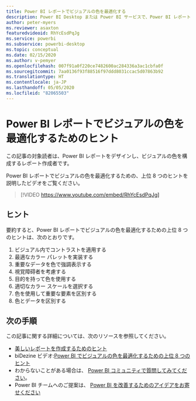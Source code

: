 ```yaml
---
title: Power BI レポートでビジュアルの色を最適化する
description: Power BI Desktop または Power BI サービスで、Power BI レポートのビジュアルの色を最適化するための 8 つのヒントです。
author: peter-myers
ms.reviewer: asaxton
featuredvideoid: RhYcEsdPqJg
ms.service: powerbi
ms.subservice: powerbi-desktop
ms.topic: conceptual
ms.date: 02/15/2020
ms.author: v-pemyer
ms.openlocfilehash: 007f91a0f220ce7482600ac284336a3ac1cbfa0f
ms.sourcegitcommit: 7aa0136f93f88516f97ddd8031ccac5d07863b92
ms.translationtype: HT
ms.contentlocale: ja-JP
ms.lasthandoff: 05/05/2020
ms.locfileid: "82065503"
---
```

# <a name="tips-to-optimize-visual-colors-in-power-bi-reports"></a>Power BI レポートでビジュアルの色を最適化するためのヒント

この記事の対象読者は、Power BI レポートをデザインし、ビジュアルの色を構成するレポート作成者です。

Power BI レポートでビジュアルの色を最適化するための、上位 8 つのヒントを説明したビデオをご覧ください。

> [!VIDEO https://www.youtube.com/embed/RhYcEsdPqJg]

## <a name="tips"></a>ヒント

要約すると、Power BI レポートでビジュアルの色を最適化するための上位 8 つのヒントは、次のとおりです。

1. ビジュアル内でコントラストを適用する
1. 最適なカラー パレットを実装する
1. 重要なデータを色で強調表示する
1. 視覚障碍者を考慮する
1. 目的を持って色を使用する
1. 適切なカラー スケールを選択する
1. 色を使用して重要な要素を区別する
1. 色とデータを区別する

## <a name="next-steps"></a>次の手順

この記事に関する詳細については、次のリソースを参照してください。

- [美しいレポートを作成するためのヒント](../desktop-tips-and-tricks-for-creating-reports.md)
- biDezine ビデオ:[Power BI でビジュアルの色を最適化するための上位 8 つのヒント](https://www.youtube.com/watch?v=RhYcEsdPqJg)
- わからないことがある場合は、 [Power BI コミュニティで質問してみてください](https://community.powerbi.com/)。
- Power BI チームへのご提案は、 [Power BI を改善するためのアイデアをお寄せください](https://ideas.powerbi.com)
